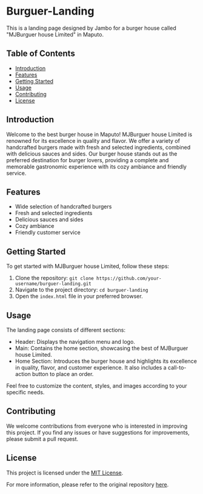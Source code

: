 # Burguer-Landing

This is a landing page designed by Jambo for a burger house called "MJBurguer house Limited" in Maputo.

## Table of Contents
- [Introduction](#introduction)
- [Features](#features)
- [Getting Started](#getting-started)
- [Usage](#usage)
- [Contributing](#contributing)
- [License](#license)

## Introduction
Welcome to the best burger house in Maputo! MJBurguer house Limited is renowned for its excellence in quality and flavor. We offer a variety of handcrafted burgers made with fresh and selected ingredients, combined with delicious sauces and sides. Our burger house stands out as the preferred destination for burger lovers, providing a complete and memorable gastronomic experience with its cozy ambiance and friendly service.

## Features
- Wide selection of handcrafted burgers
- Fresh and selected ingredients
- Delicious sauces and sides
- Cozy ambiance
- Friendly customer service

## Getting Started
To get started with MJBurguer house Limited, follow these steps:

1. Clone the repository: `git clone https://github.com/your-username/burguer-landing.git`
2. Navigate to the project directory: `cd burguer-landing`
3. Open the `index.html` file in your preferred browser.

## Usage
The landing page consists of different sections:

- Header: Displays the navigation menu and logo.
- Main: Contains the home section, showcasing the best of MJBurguer house Limited.
- Home Section: Introduces the burger house and highlights its excellence in quality, flavor, and customer experience. It also includes a call-to-action button to place an order.

Feel free to customize the content, styles, and images according to your specific needs.

## Contributing
We welcome contributions from everyone who is interested in improving this project. If you find any issues or have suggestions for improvements, please submit a pull request.

## License
This project is licensed under the [MIT License](LICENSE).

For more information, please refer to the original repository [here](https://github.com/MarioJambo/Burguer_landing-page/).
